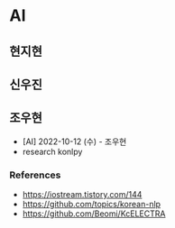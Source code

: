 # AI

## 현지현

## 신우진

## 조우현

- [AI] 2022-10-12 (수) - 조우현
- research konlpy

### References

- https://iostream.tistory.com/144
- https://github.com/topics/korean-nlp
- https://github.com/Beomi/KcELECTRA
